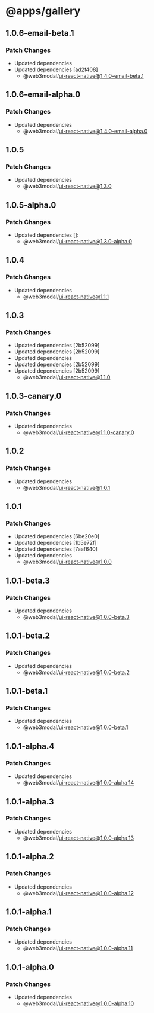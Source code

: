 # @apps/gallery

## 1.0.6-email-beta.1

### Patch Changes

- Updated dependencies
- Updated dependencies [ad2f408]
  - @web3modal/ui-react-native@1.4.0-email-beta.1

## 1.0.6-email-alpha.0

### Patch Changes

- Updated dependencies
  - @web3modal/ui-react-native@1.4.0-email-alpha.0

## 1.0.5

### Patch Changes

- Updated dependencies
  - @web3modal/ui-react-native@1.3.0

## 1.0.5-alpha.0

### Patch Changes

- Updated dependencies []:
  - @web3modal/ui-react-native@1.3.0-alpha.0

## 1.0.4

### Patch Changes

- Updated dependencies
  - @web3modal/ui-react-native@1.1.1

## 1.0.3

### Patch Changes

- Updated dependencies [2b52099]
- Updated dependencies [2b52099]
- Updated dependencies
- Updated dependencies [2b52099]
- Updated dependencies [2b52099]
  - @web3modal/ui-react-native@1.1.0

## 1.0.3-canary.0

### Patch Changes

- Updated dependencies
  - @web3modal/ui-react-native@1.1.0-canary.0

## 1.0.2

### Patch Changes

- Updated dependencies
  - @web3modal/ui-react-native@1.0.1

## 1.0.1

### Patch Changes

- Updated dependencies [6be20e0]
- Updated dependencies [1b5e72f]
- Updated dependencies [7aaf640]
- Updated dependencies
  - @web3modal/ui-react-native@1.0.0

## 1.0.1-beta.3

### Patch Changes

- Updated dependencies
  - @web3modal/ui-react-native@1.0.0-beta.3

## 1.0.1-beta.2

### Patch Changes

- Updated dependencies
  - @web3modal/ui-react-native@1.0.0-beta.2

## 1.0.1-beta.1

### Patch Changes

- Updated dependencies
  - @web3modal/ui-react-native@1.0.0-beta.1

## 1.0.1-alpha.4

### Patch Changes

- Updated dependencies
  - @web3modal/ui-react-native@1.0.0-alpha.14

## 1.0.1-alpha.3

### Patch Changes

- Updated dependencies
  - @web3modal/ui-react-native@1.0.0-alpha.13

## 1.0.1-alpha.2

### Patch Changes

- Updated dependencies
  - @web3modal/ui-react-native@1.0.0-alpha.12

## 1.0.1-alpha.1

### Patch Changes

- Updated dependencies
  - @web3modal/ui-react-native@1.0.0-alpha.11

## 1.0.1-alpha.0

### Patch Changes

- Updated dependencies
  - @web3modal/ui-react-native@1.0.0-alpha.10

